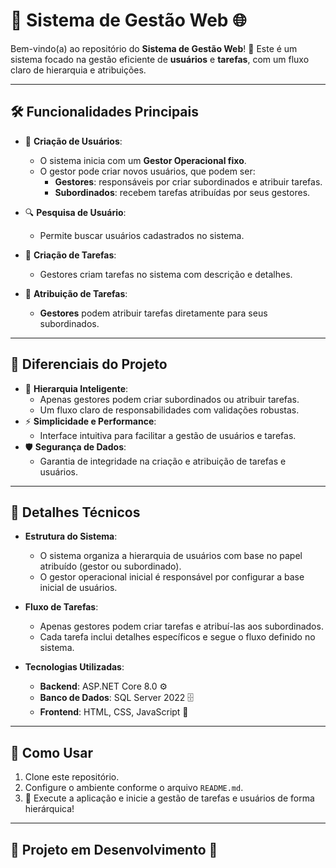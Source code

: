 # 🌟 **Sistema de Gestão Web** 🌐  
Bem-vindo(a) ao repositório do **Sistema de Gestão Web**! 🚀 Este é um sistema focado na gestão eficiente de **usuários** e **tarefas**, com um fluxo claro de hierarquia e atribuições.  

---

## 🛠️ **Funcionalidades Principais**  
- 👤 **Criação de Usuários**:  
  - O sistema inicia com um **Gestor Operacional fixo**.  
  - O gestor pode criar novos usuários, que podem ser:  
    - **Gestores**: responsáveis por criar subordinados e atribuir tarefas.  
    - **Subordinados**: recebem tarefas atribuídas por seus gestores.  

- 🔍 **Pesquisa de Usuário**:  
  - Permite buscar usuários cadastrados no sistema.  

- 📝 **Criação de Tarefas**:  
  - Gestores criam tarefas no sistema com descrição e detalhes.  

- 🎯 **Atribuição de Tarefas**:  
  - **Gestores** podem atribuir tarefas diretamente para seus subordinados.  

---

## 🌟 **Diferenciais do Projeto**  
- 📂 **Hierarquia Inteligente**:  
  - Apenas gestores podem criar subordinados ou atribuir tarefas.  
  - Um fluxo claro de responsabilidades com validações robustas.  
- ⚡ **Simplicidade e Performance**:  
  - Interface intuitiva para facilitar a gestão de usuários e tarefas.  
- 🛡️ **Segurança de Dados**:  
  - Garantia de integridade na criação e atribuição de tarefas e usuários.  

---

## 🔧 **Detalhes Técnicos**  
- **Estrutura do Sistema**:  
  - O sistema organiza a hierarquia de usuários com base no papel atribuído (gestor ou subordinado).  
  - O gestor operacional inicial é responsável por configurar a base inicial de usuários.  

- **Fluxo de Tarefas**:  
  - Apenas gestores podem criar tarefas e atribuí-las aos subordinados.  
  - Cada tarefa inclui detalhes específicos e segue o fluxo definido no sistema.  

- **Tecnologias Utilizadas**:  
  - **Backend**: ASP.NET Core 8.0 ⚙️  
  - **Banco de Dados**: SQL Server 2022 🗄️  
  - **Frontend**: HTML, CSS, JavaScript 🎨  

---

## 🎯 **Como Usar**  
1. Clone este repositório.  
2. Configure o ambiente conforme o arquivo `README.md`.  
3. 🚀 Execute a aplicação e inicie a gestão de tarefas e usuários de forma hierárquica!  

---


## 🚧 **Projeto em Desenvolvimento** 🚧  
